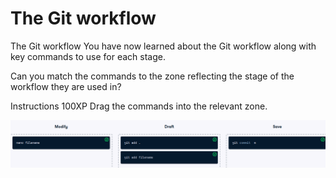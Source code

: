 # The Git workflow

The Git workflow
You have now learned about the Git workflow along with key commands to use for each stage.

Can you match the commands to the zone reflecting the stage of the workflow they are used in?

Instructions
100XP
Drag the commands into the relevant zone.

![alt text](image.png)